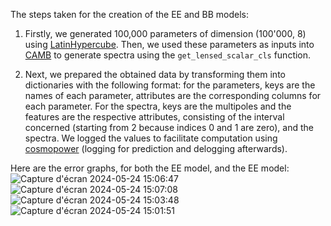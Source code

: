 The steps taken for the creation of the EE and BB models:

1. Firstly, we generated 100,000 parameters of dimension (100'000, 8) using [LatinHypercube](https://docs.scipy.org/doc/scipy/reference/generated/scipy.stats.qmc.LatinHypercube.html#scipy.stats.qmc.LatinHypercube). Then, we used these parameters as inputs into [CAMB](https://camb.readthedocs.io/en/latest/) to generate spectra using the `get_lensed_scalar_cls` function.
   
2. Next, we prepared the obtained data by transforming them into dictionaries with the following format: for the parameters, keys are the names of each parameter, attributes are the corresponding columns for each parameter. For the spectra, keys are the multipoles and the features are the respective attributes, consisting of the interval concerned (starting from 2 because indices 0 and 1 are zero), and the spectra. We logged the values to facilitate computation using [cosmopower](https://github.com/alessiospuriomancini/cosmopower) (logging for prediction and delogging afterwards).



Here are the error graphs, for both the EE model, and the EE model:
![Capture d'écran 2024-05-24 15:06:47](https://github.com/jusdelio/QuickBBEE/assets/43094323/194d5d47-fde0-43d9-b575-4900d7fce1eb)
![Capture d'écran 2024-05-24 15:07:08](https://github.com/jusdelio/QuickBBEE/assets/43094323/b429c55c-f486-4a8e-82df-ab239be30471)
![Capture d'écran 2024-05-24 15:03:48](https://github.com/jusdelio/QuickBBEE/assets/43094323/dda1169c-f02d-4ce7-81a4-0189f4952e2f)
![Capture d'écran 2024-05-24 15:01:51](https://github.com/jusdelio/QuickBBEE/assets/43094323/1b17e6f4-f88f-433c-aa7d-adf4b6601322)
